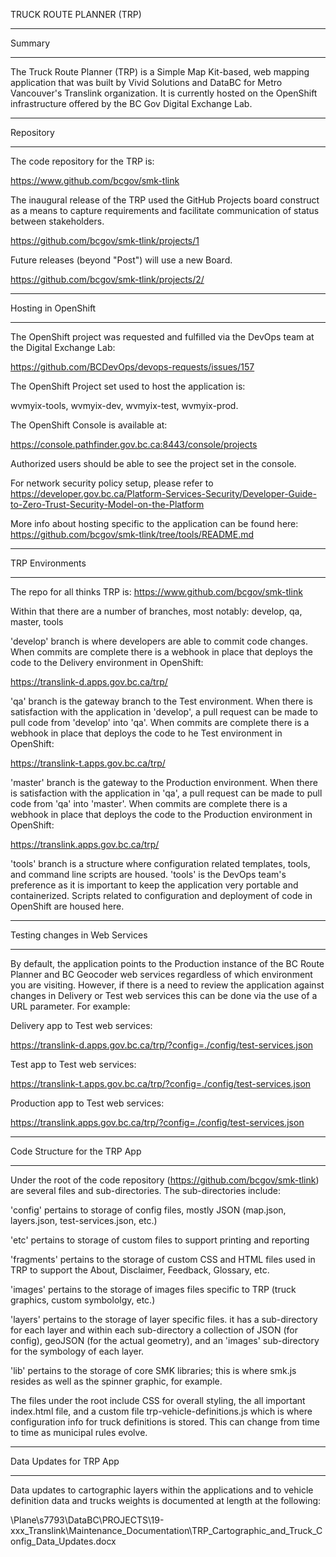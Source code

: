TRUCK ROUTE PLANNER (TRP)

------------
Summary

------------

The Truck Route Planner (TRP) is a Simple Map Kit-based, web mapping application that was built by Vivid Solutions and DataBC for Metro Vancouver's Translink organization.  It is currently hosted on the OpenShift infrastructure offered by the BC Gov Digital Exchange Lab.

------------------------

Repository

------------------------

 The code repository for the TRP is:

https://www.github.com/bcgov/smk-tlink

 

The inaugural release of the TRP used the GitHub Projects board construct as a means to capture requirements and facilitate communication of status between stakeholders.

https://github.com/bcgov/smk-tlink/projects/1

Future releases (beyond "Post") will use a new Board.

https://github.com/bcgov/smk-tlink/projects/2/

------------------------

Hosting in OpenShift

------------------------

 The OpenShift project was requested and fulfilled via the DevOps team at the Digital Exchange Lab:

https://github.com/BCDevOps/devops-requests/issues/157

The OpenShift Project set used to host the application is:

wvmyix-tools, wvmyix-dev, wvmyix-test, wvmyix-prod.

The OpenShift Console is available at:

https://console.pathfinder.gov.bc.ca:8443/console/projects

Authorized users should be able to see the project set in the console.

For network security policy setup, please refer to https://developer.gov.bc.ca/Platform-Services-Security/Developer-Guide-to-Zero-Trust-Security-Model-on-the-Platform 

 

More info about hosting specific to the application can be found here: https://github.com/bcgov/smk-tlink/tree/tools/README.md

 

------------------------

TRP Environments

------------------------

The repo for all thinks TRP is: https://www.github.com/bcgov/smk-tlink

Within that there are a number of branches, most notably: develop, qa, master, tools

 

'develop' branch is where developers are able to commit code changes.  When commits are complete there is a webhook in place that deploys the code to the Delivery environment in OpenShift:

https://translink-d.apps.gov.bc.ca/trp/

 

'qa' branch is the gateway branch to the Test environment.  When there is satisfaction with the application in 'develop', a pull request can be made to pull code from 'develop' into 'qa'. When commits are complete there is a webhook in place that deploys the code to he Test environment in OpenShift:

https://translink-t.apps.gov.bc.ca/trp/

 

'master' branch is the gateway to the Production environment.  When there is satisfaction with the application in 'qa', a pull request can be made to pull code from 'qa' into 'master'. When commits are complete there is a webhook in place that deploys the code to the Production environment in OpenShift:

https://translink.apps.gov.bc.ca/trp/

 

'tools' branch is a structure where configuration related templates, tools, and command line scripts are housed.  'tools' is the DevOps team's preference as it is important to keep the application very portable and containerized.  Scripts related to configuration and deployment of code in OpenShift are housed here.

------------------------------------------------

Testing changes in Web Services

------------------------------------------------

By default, the application points to the Production instance of the BC Route Planner and BC Geocoder web services regardless of which environment you are visiting.  However, if there is a need to review the application against changes in Delivery or Test web services this can be done via the use of a URL parameter.  For example:

Delivery app to Test web services:

https://translink-d.apps.gov.bc.ca/trp/?config=./config/test-services.json 

Test app to Test web services:

https://translink-t.apps.gov.bc.ca/trp/?config=./config/test-services.json 

Production app to Test web services:

https://translink.apps.gov.bc.ca/trp/?config=./config/test-services.json 

 

------------------------------------------------

Code Structure for the TRP App

------------------------------------------------

Under the root of the code repository (https://github.com/bcgov/smk-tlink) are several files and sub-directories.  The sub-directories include:

'config' pertains to storage of config files, mostly JSON (map.json, layers.json, test-services.json, etc.)

'etc' pertains to storage of custom files to support printing and reporting

'fragments' pertains to the storage of custom CSS and HTML files used in TRP to support the About, Disclaimer, Feedback, Glossary, etc.

'images' pertains to the storage of images files specific to TRP (truck graphics, custom symbololgy, etc.)

'layers' pertains to the storage of layer specific files.  it has a sub-directory for each layer and within each sub-directory a collection of JSON (for config), geoJSON (for the actual geometry), and an 'images' sub-directory for the symbology of each layer.

'lib' pertains to the storage of core SMK libraries; this is where smk.js resides as well as the spinner graphic, for example.

The files under the root include CSS for overall styling, the all important index.html file, and a custom file trp-vehicle-definitions.js which is where configuration info for truck definitions is stored.  This can change from time to time as municipal rules evolve.

 

------------------------------------------------

Data Updates for TRP App

------------------------------------------------

Data updates to cartographic layers within the applications and to vehicle definition data and trucks weights is documented at length at the following:

\\Plane\s7793\DataBC\PROJECTS\19-xxx_Translink\Maintenance_Documentation\TRP_Cartographic_and_Truck_Config_Data_Updates.docx

 
